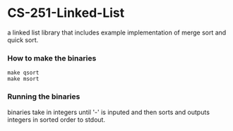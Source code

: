 # CS-251-Linked-List
a linked list library that includes example implementation of merge sort and quick sort.

### How to make the binaries
```
make qsort
make msort
```

### Running the binaries
binaries take in integers until '-' is inputed and then sorts and outputs integers in sorted order to stdout.
